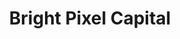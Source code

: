---
layout: firm_page
title: "Bright Pixel Capital"
id: "brpx.com"
permalink: "/brightpixelcapitalbrpx.com/"
website: "https://brpx.com"
offices: "Maia (Portugal)"
investment_stages: "Seed, Series A, Series B"
portfolio_companies: "Trustero, Cybersixgill, Probely, Tamnoon, Reblaze Technologies, S21sec, Sensei, SafeBreach, Ometria, IriusRisk, EatTasty"
portfolio_link: "https://brpx.com/portfolio/"
investment_markets: "Cybersecurity, Retail Technologies, Infrastructure Software, Emerging Technologies, Business Applications"
founded_year: "2015"
description: "Bright Pixel Capital is a venture capital company focused on growth and value increase in businesses. As the tech investment arm of Sonae Group, it invests in cybersecurity, retail technologies, and infrastructure software, partnering with founders from early stage to IPO."
linkedin: "https://www.linkedin.com/company/brightpixelcapital/"
twitter: "https://twitter.com/brpxcapital"
instagram: ""
team_page: "https://brpx.com/our-team/"
investor_type: "Venture Capital, Corporate VC"
crunchbase: "https://www.crunchbase.com/organization/brightpixel"
pitchbook: "https://pitchbook.com/profiles/investor/158595-22"

# SEO Optimization
meta_title: "Bright Pixel Capital - VC Firm - projectstartups.com"
meta_description: "Bright Pixel Capital, Bright Pixel Capital is a venture capital company focused on growth and value increase in businesses. As the tech investment arm of Sonae Group, it in..."
meta_keywords: "Bright Pixel Capital, Cybersecurity, Retail Technologies, Infrastructure Software, Emerging Technologies, Business Applications, VC firm, venture capital, startup investor, projectstartups.com"
canonical_url: "https://vc.projectstartups.com/brightpixelcapitalbrpx.com/"
---